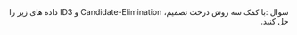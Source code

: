 <div dir="rtl">
سوال :با کمک سه روش درخت تصمیم، Candidate-Elimination و ID3 داده های زیر را حل کنید.
</div>
<br/>



